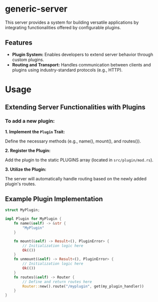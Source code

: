 # generic-server

This server provides a system for building versatile applications by integrating functionalities offered by configurable plugins.
## Features

* **Plugin System:** Enables developers to extend server behavior through custom plugins.
* **Routing and Transport:** Handles communication between clients and plugins using industry-standard protocols (e.g., HTTP).

# Usage
## Extending Server Functionalities with Plugins
### To add a new plugin:

**1. Implement the `Plugin` Trait:**

 Define the necessary methods (e.g., name(), mount(), and routes()).

**2. Register the Plugin:**

 Add the plugin to the static PLUGINS array (located in `src/plugin/mod.rs`).

**3. Utilize the Plugin:**

 The server will automatically handle routing based on the newly added plugin's routes.

## Example Plugin Implementation
```rust
struct MyPlugin;

impl Plugin for MyPlugin {
    fn name(&self) -> &str {
        "MyPlugin"
    }

    fn mount(&self) -> Result<(), PluginError> {
        // Initialization logic here
        Ok(())
    }
    fn unmount(&self) -> Result<(), PluginError> {
        // Initialization logic here
        Ok(())
    }
    fn routes(&self) -> Router {
        // Define and return routes here
        Router::new().route("/myplugin", get(my_plugin_handler))
    }
}
```
